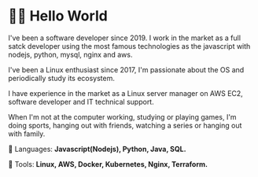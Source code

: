 <h1>🖖🏽 Hello World</h1>

<p> 
I've been a software developer since 2019. I work in the market as a full satck developer using the most famous technologies as the javascript with nodejs, python, mysql, nginx and aws.

I've been a Linux enthusiast since 2017, I'm passionate about the OS and periodically study its ecosystem.

I have experience in the market as a Linux server manager on AWS EC2, software developer and IT technical support.

When I'm not at the computer working, studying or playing games, I'm doing sports, hanging out with friends, watching a series or hanging out with family.
</p>

<p align="left">
  🦄 Languages: <strong>Javascript(Nodejs), Python, Java, SQL.</strong>
</p>

<p align="left">
  💼 Tools: <strong>Linux, AWS, Docker, Kubernetes, Nginx, Terraform.</strong>
</p>
